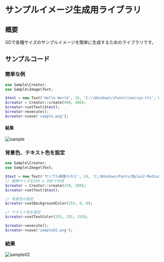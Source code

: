 # サンプルイメージ生成用ライブラリ

## 概要
GDで各種サイズのサンプルイメージを簡単に生成するためのライブラリです。

## サンプルコード

### 簡単な例
```php
use Sample\Creator;
use Sample\Image\Text;

$text = new Text('Hello World', 16, 'C:\\Windows\\Fonts\\meiryo.ttc', 6);
$creator = Creator::create(400, 400);
$creator->setText($text);
$creator->execute();
$creator->save('sample.png');
```

#### 結果

![sample](https://user-images.githubusercontent.com/625393/132983364-77962722-7d01-47a3-a105-fb83b401bb19.png)

### 背景色、テキスト色を設定
```php
use Sample\Creator;
use Sample\Image\Text;

$text = new Text('サンプル画像その２', 24, 'C:/Windows/Fonts/Mplus2-Medium.otf', 6);
// 画像サイズを250 x 200で作成
$creator = Creator::create(250, 200);
$creator->setText($text);

// 背景色の設定
$creator->setBackgroundColor(255, 0, 0);

// テキスト色を設定
$creator->setTextColor(255, 255, 255);

$creator->execute();
$creator->save('sample02.png');
```

### 結果

![sample02](https://user-images.githubusercontent.com/625393/132983799-a452eca8-43be-4a15-85ae-2fd5b92edb77.png)